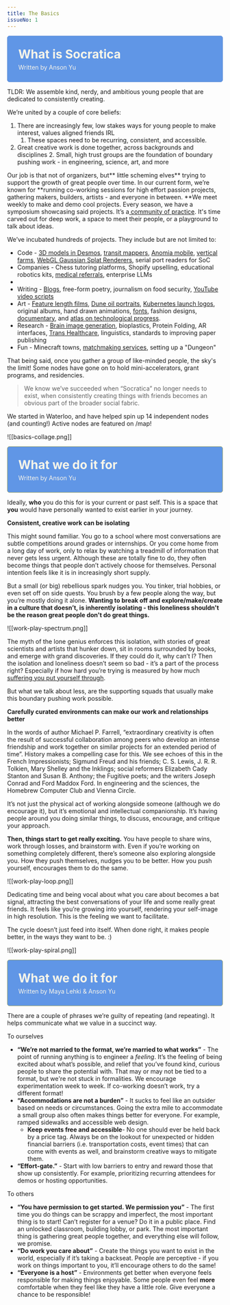 ```yaml
---
title: The Basics
issueNo: 1
---
```




<div style="border-radius: 5px; padding: 25px; border: 1px solid #5687D1; background: #6096E6;">
<h1 style="color: #F9F5E9; padding: 0px; margin:0;">What is Socratica</h1>
<p style="color: #F9F5E9; padding: 0; padding-top: 5px;margin:0;">Written by Anson Yu</p>
</div>


TLDR: We assemble kind, nerdy, and ambitious young people that are dedicated to consistently creating. 

We’re united by a couple of core beliefs:



1. There are increasingly few, low stakes ways for young people to make interest, values aligned friends IRL
    1. These spaces need to be recurring, consistent, and accessible.
2. Great creative work is done together, across backgrounds and disciplines
    2. Small, high trust groups are the foundation of boundary pushing work - in engineering, science, art, and more 

Our job is that not of organizers, but** little scheming elves** trying to support the growth of great people over time. In our current form, we’re known for **running co-working sessions for high effort passion projects, gathering makers, builders, artists - and everyone in between. **We meet weekly to make and demo cool projects. Every season, we have a symposium showcasing said projects. It’s a[ community of practice](https://www.wenger-trayner.com/introduction-to-communities-of-practice/). It's time carved out for deep work, a space to meet their people, or a playground to talk about ideas. 

We’ve incubated hundreds of projects. They include but are not limited to:


* Code - [3D models in Desmos](https://twitter.com/RealSimonWu/status/1716129921930526831), [transit mappers](https://map.henryn.ca/), [Anomia mobile](https://www.youtube.com/watch?v=FfKF9IL_5E4), [vertical farms](https://photos.app.goo.gl/2kp5vVKHWdA54R9e6), [WebGL Gaussian Splat Renderers](https://shahan.ca/gs-editor/), serial port readers for SoC
* Companies - Chess tutoring platforms, Shopify upselling, educational robotics kits, [medical referrals](https://relaymd.com/), enterprise LLMs
* 
* Writing - [Blogs](https://boxx.substack.com/), free-form poetry, journalism on food security, [YouTube video scripts](https://www.youtube.com/@adultingexplained?themeRefresh=1)
* Art -  [Feature length films](https://www.youtube.com/watch?v=9oCIi8tz518&pp=ygUHeWlpbXVrYQ%3D%3D), [Dune oil portraits](https://www.instagram.com/p/Cv4yQtNg6nk/?igshid=MzRlODBiNWFlZA%3D%3D), [Kubernetes launch logos](https://aws.amazon.com/blogs/containers/amazon-eks-now-supports-kubernetes-version-1-28/), original albums, hand drawn animations, [fonts](https://twitter.com/lychkel/status/1722289626424168903), fashion designs, [documentary](https://www.unstuck.film/), and [atlas on technological progress](http://leversforprogress.com/).
* Research - [Brain image generation](https://jonathanxu.com/blog/2023-07-22-mind-reading), bioplastics, Protein Folding, AR interfaces, [Trans Healthcare](https://website-ten-henna-54.vercel.app/), linguistics, standards to improving paper publishing
* Fun - Minecraft towns, [matchmaking services](http://matchmaking/), setting up a "Dungeon"

That being said, once you gather a group of like-minded people, the sky's the limit! Some nodes have gone on to hold mini-accelerators, grant programs, and residencies.

> We know we’ve succeeded when “Socratica” no longer needs to exist, when consistently creating things with friends becomes an obvious part of the broader social fabric.

We started in Waterloo, and have helped spin up 14 independent nodes (and counting!) Active nodes are featured on /map!

<!-- probably make these html so we can style em -->

![[basics-collage.png]]


<div style="color: red; border-radius: 5px; padding: 25px; border: 1px solid #949D62; background: #6096E6;">
<h1 style="color: #F9F5E9; padding: 0px; margin:0;">What we do it for</h1>
<p style="color: #F9F5E9; padding: 0; padding-top: 5px;margin:0;">Written by Anson Yu</p>
</div>


Ideally, **who** you do this for is your current or past self. This is a space that **you** would have personally wanted to exist earlier in your journey.

**Consistent, creative work can be isolating**

This might sound familiar. You go to a school where most conversations are subtle competitions around grades or internships. Or you come home from a long day of work, only to relax by watching a treadmill of information that never gets less urgent. Although these are totally fine to do, they often become things that people don’t actively choose for themselves. Personal intention feels like it is in increasingly short supply. 

But a small (or big) rebellious spark nudges you. You tinker, trial hobbies, or even set off on side quests. You brush by a few people along the way, but you’re mostly doing it alone. **Wanting to break off and explore/make/create in a culture that doesn’t, is inherently isolating - this loneliness shouldn't be the reason great people don't do great things.** 

![[work-play-spectrum.png]]


The myth of the lone genius enforces this isolation, with stories of great scientists and artists that hunker down, sit in rooms surrounded by books, and emerge with grand discoveries. If they could do it, why can’t I? Then the isolation and loneliness doesn’t seem so bad - it’s a part of the process right? Especially if how hard you’re trying is measured by how much [suffering you put yourself through](https://www.lesswrong.com/posts/bx3gkHJehRCYZAF3r/pain-is-not-the-unit-of-effort). 

But what we talk about less, are the supporting squads that usually make this boundary pushing work possible. 

**Carefully curated environments can make our work and relationships better**

In the words of author Michael P. Farrell, “extraordinary creativity is often the result of successful collaboration among peers who develop an intense friendship and work together on similar projects for an extended period of time”. History makes a compelling case for this. We see echoes of this in the French Impressionists; Sigmund Freud and his friends; C. S. Lewis, J. R. R. Tolkien, Mary Shelley and the Inklings; social reformers Elizabeth Cady Stanton and Susan B. Anthony; the Fugitive poets; and the writers Joseph Conrad and Ford Maddox Ford. In engineering and the sciences, the Homebrew Computer Club and Vienna Circle.

It’s not just the physical act of working alongside someone (although we do encourage it), but it’s emotional and intellectual companionship. It’s having people around you doing similar things, to discuss, encourage, and critique your approach.

**Then, things start to get really exciting.** You have people to share wins, work through losses, and brainstorm with. Even if you’re working on something completely different, there’s someone also exploring alongside you. How they push themselves, nudges you to be better. How you push yourself, encourages them to do the same.  


![[work-play-loop.png]]


Dedicating time and being vocal about what you care about becomes a bat signal, attracting the best conversations of your life and some really great friends. It feels like you’re growing into yourself, rendering your self-image in high resolution. This is the feeling we want to facilitate. 

The cycle doesn’t just feed into itself. When done right, it makes people better, in the ways they want to be. :)

![[work-play-spiral.png]]


<div style="color: red; border-radius: 5px; padding: 25px; border: 1px solid #949D62; background: #6096E6;">
<h1 style="color: #F9F5E9; padding: 0px; margin:0;">What we do it for</h1>
<p style="color: #F9F5E9; padding: 0; padding-top: 5px;margin:0;">Written by Maya Lehki & Anson Yu</p>
</div>

There are a couple of phrases we’re guilty of repeating (and repeating). It helps communicate what we value in a succinct way.

To ourselves



* **“We’re not married to the format, we’re married to what works”** - The point of running anything is to engineer a _feeling_. It’s the feeling of being excited about what’s possible, and relief that you’ve found kind, curious people to share the potential with. That may or may not be tied to a format, but we're not stuck in formalities. We encourage experimentation week to week. If co-working doesn’t work, try a different format!
* **“Accommodations are not a burden”** - It sucks to feel like an outsider based on needs or circumstances. Going the extra mile to accommodate a small group also often makes things better for everyone. For example, ramped sidewalks and accessible web design. 
    * **Keep events free and accessible**- No one should ever be held back by a price tag. Always be on the lookout for unexpected or hidden financial barriers (i.e. transportation costs, event times) that can come with events as well, and brainstorm creative ways to mitigate them.
* **“Effort-gate.”** - Start with low barriers to entry and reward those that show up consistently. For example, prioritizing recurring attendees for demos or hosting opportunities. 

To others 



* **“You have permission to get started. We permission you”** - The first time you do things can be scrappy and imperfect, the most important thing is to start! Can’t register for a venue? Do it in a public place. Find an unlocked classroom, building lobby, or park. The most important thing is gathering great people together, and everything else will follow, we promise.
* **“Do work you care about”** - Create the things you want to exist in the world, especially if it’s taking a backseat. People are perceptive - if you work on things important to you, it’ll encourage others to do the same!
* **“Everyone is a host”** - Environments get better when everyone feels responsible for making things enjoyable. Some people even feel **more** comfortable when they feel like they have a little role. Give everyone a chance to be responsible! 